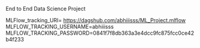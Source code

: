 End to End Data Science Project

MLFlow_tracking_URI= https://dagshub.com/abhiiisss/ML_Project.mlflow
MLFLOW_TRACKING_USERNAME=abhiiisss
MLFLOW_TRACKING_PASSWORD=0841f7f8db363a3e4dcc9fc875fcc0ce42b4f233

